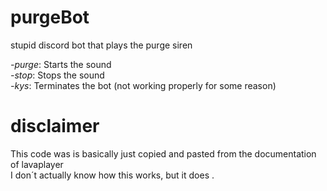 # purgeBot

stupid discord bot that plays the purge siren 
<br />

<i>-purge</i>: Starts the sound <br /> 
<i>-stop</i>: Stops the sound <br /> 
<i>-kys</i>: Terminates the bot (not working properly for some reason) 
# disclaimer

This code was is basically just copied and pasted from the documentation of lavaplayer <br /> 
I don´t actually know how this works, but it does .<br />

